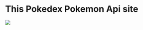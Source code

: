 # This Pokedex Pokemon Api site
 
 
<img src=[](https://github.com/ManishChand349/pokedex-pokemon/assets/99408291/fa477349-2b76-4cad-9390-aa961ae34f2d)/>
